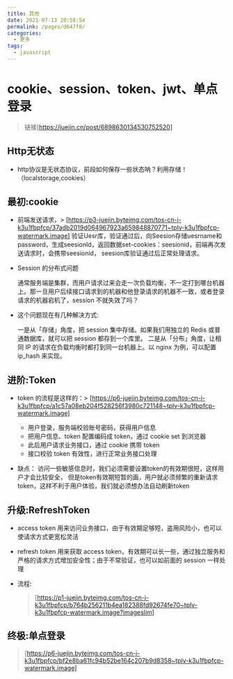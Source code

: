 ```yaml
---
title: 其他
date: 2021-07-13 20:58:54
permalink: /pages/d647f8/
categories:
  - 更多
tags:
  - javascript
---
```


# cookie、session、token、jwt、单点登录

>链接[https://juejin.cn/post/6898630134530752520]

## Http无状态

* http协议是无状态协议，前段如何保存一些状态呐？利用存储！（localstorage,cookies）

## 最初:cookie

* 前端发送请求，> [https://p3-juejin.byteimg.com/tos-cn-i-k3u1fbpfcp/37adb2019d064967923a659848870771~tplv-k3u1fbpfcp-watermark.image]
   验证Uesr库，验证通过后，向Seesion存储uesrname和password，生成seesionId，返回数据set-cookies：seesionid，前端再次发送请求时，会携带seesionid，
   seesion库验证通过后正常处理请求。

* Session 的分布式问题

   通常服务端是集群，而用户请求过来会走一次负载均衡，不一定打到哪台机器上。那一旦用户后续接口请求到的机器和他登录请求的机器不一致，或者登录请求的机器宕机了，session 不就失效了吗？

* 这个问题现在有几种解决方式:

  一是从「存储」角度，把 session 集中存储。如果我们用独立的 Redis 或普通数据库，就可以把 session 都存到一个库里。
  二是从「分布」角度，让相同 IP 的请求在负载均衡时都打到同一台机器上。以 nginx 为例，可以配置 ip_hash 来实现。

## 进阶:Token

* token 的流程是这样的：> [https://p6-juejin.byteimg.com/tos-cn-i-k3u1fbpfcp/a1c57a08eb204f528256f3980c721148~tplv-k3u1fbpfcp-watermark.image]

  * 用户登录，服务端校验账号密码，获得用户信息
  * 把用户信息、token 配置编码成 token，通过 cookie set 到浏览器
  * 此后用户请求业务接口，通过 cookie 携带 token
  * 接口校验 token 有效性，进行正常业务接口处理
* 缺点：
  访问一些敏感信息时，我们必须需要设置token的有效期很短，这样用户才会比较安全，
  但是token有效期短暂的画，用户就必须频繁的重新请求token，这样不利于用户体验，我们就必须想办法自动刷新token

## 升级:RefreshToken

* access token 用来访问业务接口，由于有效期足够短，盗用风险小，也可以使请求方式更宽松灵活

* refresh token 用来获取 access token，有效期可以长一些，通过独立服务和严格的请求方式增加安全性；由于不常验证，也可以如前面的 session 一样处理

* 流程:

  > [https://p1-juejin.byteimg.com/tos-cn-i-k3u1fbpfcp/b764b256211b4ea182388fd92674fe70~tplv-k3u1fbpfcp-watermark.image?imageslim]

## 终极:单点登录

> [https://p6-juejin.byteimg.com/tos-cn-i-k3u1fbpfcp/bf2e8ba61fc94b52be164c207b9d8358~tplv-k3u1fbpfcp-watermark.image]

